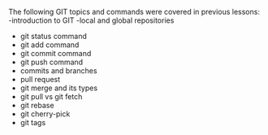 The following GIT topics and commands were covered in previous lessons:
-introduction to GIT
-local and global repositories
- git status command
- git add command
- git commit command
- git push command
- commits and branches
- pull request
- git merge and its types
- git pull vs git fetch
- git rebase
- git cherry-pick
- git tags
